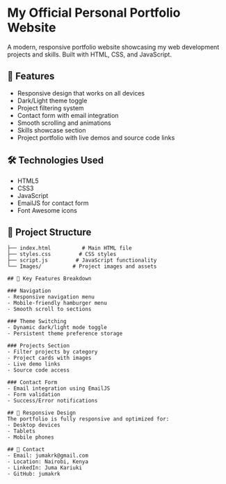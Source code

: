 # My Official Personal Portfolio Website

A modern, responsive portfolio website showcasing my web development projects and skills. Built with HTML, CSS, and JavaScript.

## 🌟 Features

- Responsive design that works on all devices
- Dark/Light theme toggle
- Project filtering system
- Contact form with email integration
- Smooth scrolling and animations
- Skills showcase section
- Project portfolio with live demos and source code links

## 🛠️ Technologies Used

- HTML5
- CSS3
- JavaScript
- EmailJS for contact form
- Font Awesome icons

## 📂 Project Structure

```plaintext
├── index.html          # Main HTML file
├── styles.css         # CSS styles
├── script.js         # JavaScript functionality
└── Images/          # Project images and assets

## 🚀 Key Features Breakdown

### Navigation
- Responsive navigation menu
- Mobile-friendly hamburger menu
- Smooth scroll to sections

### Theme Switching
- Dynamic dark/light mode toggle
- Persistent theme preference storage

### Projects Section
- Filter projects by category
- Project cards with images
- Live demo links
- Source code access

### Contact Form
- Email integration using EmailJS
- Form validation
- Success/Error notifications

## 📱 Responsive Design
The portfolio is fully responsive and optimized for:
- Desktop devices
- Tablets
- Mobile phones

## 📧 Contact
- Email: jumakrk@gmail.com
- Location: Nairobi, Kenya
- LinkedIn: Juma Kariuki
- GitHub: jumakrk
